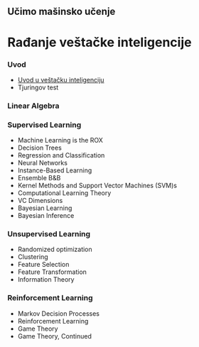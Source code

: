 ---
---

## Učimo mašinsko učenje
# Rađanje veštačke inteligencije

<!-- http://openclassroom.stanford.edu/MainFolder/CoursePage.php?course=MachineLearning -->

### Uvod

- [Uvod u veštačku inteligenciju](/uvod-u-vestacku-inteligenciju)
- Tjuringov test

### Linear Algebra

### Supervised Learning

- Machine Learning is the ROX
- Decision Trees
- Regression and Classification
- Neural Networks
- Instance-Based Learning
- Ensemble B&B
- Kernel Methods and Support Vector Machines (SVM)s
- Computational Learning Theory
- VC Dimensions
- Bayesian Learning
- Bayesian Inference

### Unsupervised Learning

- Randomized optimization
- Clustering
- Feature Selection
- Feature Transformation
- Information Theory

### Reinforcement Learning

- Markov Decision Processes
- Reinforcement Learning
- Game Theory
- Game Theory, Continued

